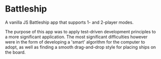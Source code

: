 # Battleship
A vanilla JS Battleship app that supports 1- and 2-player modes. 

The purpose of this app was to apply test-driven development principles to a more significant application. The most significant difficulties however were in the form of developing a 'smart' algorithm for the computer to adopt, as well as finding a smooth drag-and-drop style for placing ships on the board.
